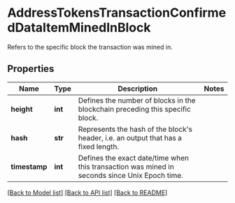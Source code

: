 # AddressTokensTransactionConfirmedDataItemMinedInBlock

Refers to the specific block the transaction was mined in.

## Properties
Name | Type | Description | Notes
------------ | ------------- | ------------- | -------------
**height** | **int** | Defines the number of blocks in the blockchain preceding this specific block. | 
**hash** | **str** | Represents the hash of the block&#39;s header, i.e. an output that has a fixed length. | 
**timestamp** | **int** | Defines the exact date/time when this transaction was mined in seconds since Unix Epoch time. | 

[[Back to Model list]](../README.md#documentation-for-models) [[Back to API list]](../README.md#documentation-for-api-endpoints) [[Back to README]](../README.md)


